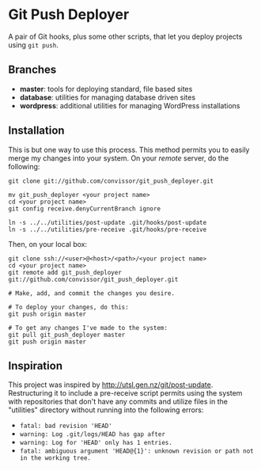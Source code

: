Git Push Deployer
=================

A pair of Git hooks, plus some other scripts, that let you deploy
projects using `git push`.


Branches
--------
* __master__:  tools for deploying standard, file based sites
* __database__:  utilities for managing database driven sites
* __wordpress__:  additional utilities for managing WordPress installations


Installation
------------
This is but one way to use this process.  This method permits you to
easily merge my changes into your system.  On your _remote_ server, do the
following:

	git clone git://github.com/convissor/git_push_deployer.git

	mv git_push_deployer <your project name>
	cd <your project name>
	git config receive.denyCurrentBranch ignore

	ln -s ../../utilities/post-update .git/hooks/post-update
	ln -s ../../utilities/pre-receive .git/hooks/pre-receive

Then, on your local box:

	git clone ssh://<user>@<host>/<path>/<your project name>
	cd <your project name>
	git remote add git_push_deployer git://github.com/convissor/git_push_deployer.git

	# Make, add, and commit the changes you desire.

	# To deploy your changes, do this:
	git push origin master

	# To get any changes I've made to the system:
	git pull git_push_deployer master
	git push origin master


Inspiration
-----------
This project was inspired by http://utsl.gen.nz/git/post-update.
Restructuring it to include a pre-receive script permits using the system
with repositories that don't have any commits and utilize files in the
"utilities" directory without running into the following errors:
* `fatal: bad revision 'HEAD'`
* `warning: Log .git/logs/HEAD has gap after`
* `warning: Log for 'HEAD' only has 1 entries.`
* `fatal: ambiguous argument 'HEAD@{1}': unknown revision or path not in the working tree.`
